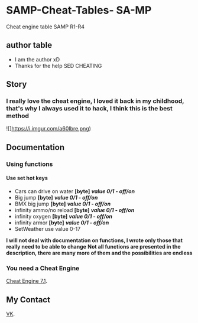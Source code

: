 # SAMP-Cheat-Tables- SA-MP
Cheat engine table SAMP R1-R4
##  author table
* I am the author xD
* Thanks for the help SED CHEATING
## Story
### I really love the cheat engine, I loved it back in my childhood, that's why I always used it to hack, I think this is the best method

![]https://i.imgur.com/a60Ibre.png)


## Documentation
### Using functions
#### Use set hot keys
* Cars can drive on water **[byte]** ***value 0/1 - off/on***
* Big jump **[byte]** ***value 0/1 - off/on***
* BMX big jump **[byte]** ***value 0/1 - off/on***
* infinity ammo/no reload **[byte]** ***value 0/1 - off/on***
* infinity oxygen **[byte]** ***value 0/1 - off/on***
* infinity armor **[byte]** ***value 0/1 - off/on***
* SetWeather use value 0-17

**I will not deal with documentation on functions, I wrote only those that really need to be able to change**
**Not all functions are presented in the description, there are many more of them and the possibilities are endless**
### You need a Cheat Engine
  [Cheat Engine 7.1](https://github.com/cheat-engine/cheat-engine/releases/tag/7.1).
 
 ## My Contact 
 
[VK](https://vk.com/id435152241).
